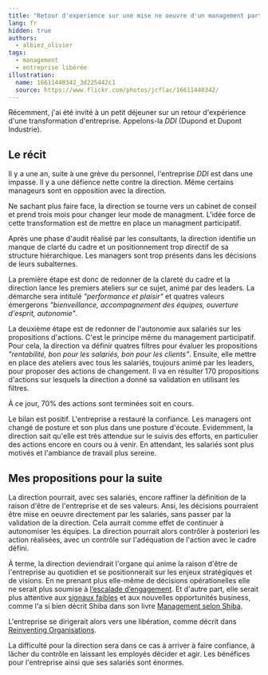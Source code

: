 ```yaml
---
title: "Retour d'experience sur une mise ne oeuvre d'un management participatif."
lang: fr
hidden: true
authors:
  - albiez_olivier
tags:
  - management
  - entreprise libérée
illustration:
  name: 16611440342_3d225442c1
  source: https://www.flickr.com/photos/jcflac/16611440342/
---
```

Récemment, j'ai été invité à un petit déjeuner sur un retour d'expérience d'une transformation d'entreprise.
Appelons-la _DDI_ (Dupond et Dupont Industrie).


## Le récit

Il y a une an, suite à une grève du personnel, l'entreprise _DDI_ est dans une impasse.
Il y a une défience nette contre la direction. Même certains manageurs sont en opposition avec la direction.

Ne sachant plus faire face, la direction se tourne vers un cabinet de conseil et prend trois mois pour changer leur
mode de managment. L'idée force de cette transformation est de mettre en place un managment participatif.

Après une phase d'audit réalisé par les consultants, la direction identifie un manque de clarté du cadre et un
positionnement trop directif de sa structure hiérarchique. Les managers sont trop présents dans les décisions de
leurs subalternes.

La première étape est donc de redonner de la clareté du cadre et la direction lance les premiers ateliers sur ce sujet,
animé par des leaders. La démarche sera intitulé _"performance et plaisir"_ et quatres valeurs émergerons _"bienveillance, accompagnement des équipes, ouverture d'esprit, autonomie"_.

La deuxième étape est de redonner de l'autonomie aux salariés sur les propositions d'actions.
C'est le principe même du management participatif.
Pour cela, la direction va définir quatres filtres pour évaluer les propositions _"rentabilité, bon pour les salariés, bon pour les clients"_.
Ensuite, elle mettre en place des ateliers avec tous les salariés, toujours animé par les leaders, pour proposer des actions de changement.
Il va en résulter 170 propositions d'actions sur lesquels la direction a donné sa validation en utilisant les filtres.

À ce jour, 70% des actions sont terminées soit en cours.

Le bilan est positif. L'entreprise a restauré la confiance. Les managers ont changé de posture et son plus dans une posture d'écoute.
Evidemment, la direction sait qu'elle est très attendue sur le suivis des efforts, en particulier des actions encore en cours ou à venir.
En attendant, les salariés sont plus motivés et l'ambiance de travail plus sereine.


## Mes propositions pour la suite

La direction pourrait, avec ses salariés, encore raffiner la définition de la raison d'être de l'entreprise et de ses valeurs.
Ansi, les décisions pourraient être mise en oeuvre directement par les salariés, sans passer par la validation de la direction.
Cela aurrait comme effet de continuer à autonomiser les équipes.
La direction pourrait alors contrôler à posteriori les action réalisées, avec un contrôle sur l'adéquation de l'action avec le cadre défini.

À terme, la direction deviendrait l'organe qui anime la raison d'être de l'entreprise au quotidien et se positionnerait sur les enjeux stratégiques et de visions. En ne prenant plus elle-même de décisions opérationelles elle ne serait plus soumise à [l’escalade d’engagement].
Et d'autre part, elle serait plus attentive aux [signaux faibles] et aux nouvelles opportunités business, comme l'a si bien décrit Shiba dans son livre [Management selon Shiba].

L'entreprise se dirigerait alors vers une libération, comme décrit dans [Reinventing Organisations].

La difficulté pour la direction sera dans ce cas à arriver à faire confiance, à lâcher du contrôle en laissant les employés décider et agir.
Les bénéfices pour l'entreprise ainsi que ses salariés sont énormes.


[Reinventing Organisations]: /books/reinventing_organisations-laloux_frederic.html
[l’escalade d’engagement]: https://en.wikipedia.org/wiki/Escalation_of_commitment
[signaux faibles]: https://fr.wikipedia.org/wiki/Signaux_faibles
[Management selon Shiba]: /books/management_selon_shiba.html
